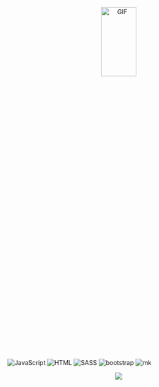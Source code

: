 <p align="center">
<a href="https://github.com/insidesoul">
<img align="center" alt="GIF" src="https://c.tenor.com/rePDfDWO3XoAAAAC/hacking.gif" width="40%" height="20%" /></a>
</p>


![JavaScript](https://img.shields.io/badge/-JavaScript-090909?style=for-the-badge&logo=javascript)   ![HTML](https://img.shields.io/badge/-HTML-090909?style=for-the-badge&logo=HTML5) ![SASS](https://img.shields.io/badge/-Sass-090909?style=for-the-badge&logo=sass) ![bootstrap](https://img.shields.io/badge/-bootstrap-090909?style=for-the-badge&logo=bootstrap) ![mk](https://img.shields.io/badge/-mk-090909?style=for-the-badge&logo=Markdown)

<p align="center">
<a  href="https://www.codewars.com/users/insidesoul"><img  src="https://www.codewars.com/users/insidesoul/badges/large" width="" /></a>
</p>
